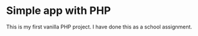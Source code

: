 # Simple app with PHP

This is my first vanilla PHP project. I have done this as a school assignment.
